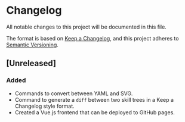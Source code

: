 # Changelog

All notable changes to this project will be documented in this file.

The format is based on [Keep a Changelog](https://keepachangelog.com/en/1.1.0/),
and this project adheres to [Semantic Versioning](https://semver.org/spec/v2.0.0.html).

## [Unreleased]

### Added

- Commands to convert between YAML and SVG.
- Command to generate a `diff` between two skill trees in a Keep a Changelog style format.
- Created a Vue.js frontend that can be deployed to GitHub pages.